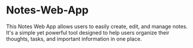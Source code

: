 # Notes-Web-App
This Notes Web App allows users to easily create, edit, and manage notes. It's a simple yet powerful tool designed to help users organize their thoughts, tasks, and important information in one place.

